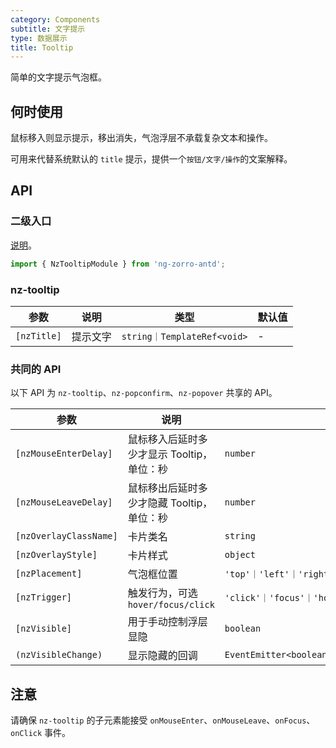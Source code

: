 ```yaml
---
category: Components
subtitle: 文字提示
type: 数据展示
title: Tooltip
---
```


简单的文字提示气泡框。

## 何时使用

鼠标移入则显示提示，移出消失，气泡浮层不承载复杂文本和操作。

可用来代替系统默认的 `title` 提示，提供一个`按钮/文字/操作`的文案解释。

## API

### 二级入口

[说明](/docs/getting-started/zh#二级入口)。

```ts
import { NzTooltipModule } from 'ng-zorro-antd';
```

### nz-tooltip

| 参数 | 说明 | 类型 | 默认值 |
| --- | --- | --- | --- |
| `[nzTitle]` | 提示文字 | `string｜TemplateRef<void>` | - |

### 共同的 API

以下 API 为 `nz-tooltip`、`nz-popconfirm`、`nz-popover` 共享的 API。

| 参数 | 说明 | 类型 | 默认值 |
| --- | --- | --- | --- |
| `[nzMouseEnterDelay]` | 鼠标移入后延时多少才显示 Tooltip，单位：秒 | `number` | `0.15` |
| `[nzMouseLeaveDelay]` | 鼠标移出后延时多少才隐藏 Tooltip，单位：秒 | `number` | `0.1` |
| `[nzOverlayClassName]` | 卡片类名 | `string` | - |
| `[nzOverlayStyle]` | 卡片样式 | `object` | - |
| `[nzPlacement]` | 气泡框位置 | `'top'｜'left'｜'right'｜'bottom'｜'topLeft'｜'topRight'｜'bottomLeft'｜'bottomRight'｜'leftTop'｜'leftBottom'｜'rightTop'｜'rightBottom'` | `'top'` |
| `[nzTrigger]` | 触发行为，可选 `hover/focus/click` | `'click'｜'focus'｜'hover'` | `'hover'` |
| `[nzVisible]` | 用于手动控制浮层显隐 | `boolean` | `false` |
| `(nzVisibleChange)` | 显示隐藏的回调 | `EventEmitter<boolean>` | - |

## 注意

请确保 `nz-tooltip` 的子元素能接受 `onMouseEnter`、`onMouseLeave`、`onFocus`、`onClick` 事件。
